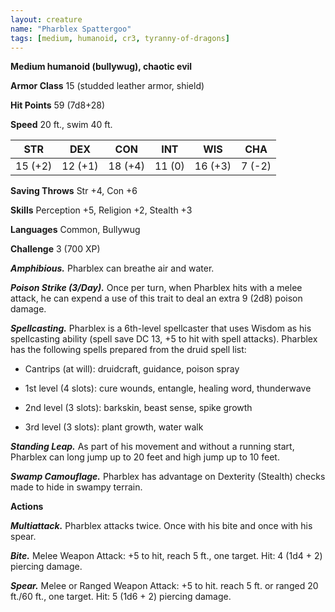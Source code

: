 ```yaml
---
layout: creature
name: "Pharblex Spattergoo"
tags: [medium, humanoid, cr3, tyranny-of-dragons]
---
```


**Medium humanoid (bullywug), chaotic evil**

**Armor Class** 15 (studded leather armor, shield)

**Hit Points** 59 (7d8+28)

**Speed** 20 ft., swim 40 ft.

|   STR   |   DEX   |   CON   |   INT   |   WIS   |   CHA   |
|:-----:|:-----:|:-----:|:-----:|:-----:|:-----:|
| 15 (+2) | 12 (+1) | 18 (+4) | 11 (0) | 16 (+3) | 7 (-2) |

**Saving Throws** Str +4, Con +6

**Skills** Perception +5, Religion +2, Stealth +3

**Languages** Common, Bullywug

**Challenge** 3 (700 XP)

***Amphibious.*** Pharblex can breathe air and water.

***Poison Strike (3/Day).*** Once per turn, when Pharblex hits with a melee attack, he can expend a use of this trait to deal an extra 9 (2d8) poison damage.

***Spellcasting.*** Pharblex is a 6th-level spellcaster that uses Wisdom as his spellcasting ability (spell save DC 13, +5 to hit with spell attacks). Pharblex has the following spells prepared from the druid spell list:

* Cantrips (at will): druidcraft, guidance, poison spray

* 1st level (4 slots): cure wounds, entangle, healing word, thunderwave

* 2nd level (3 slots): barkskin, beast sense, spike growth

* 3rd level (3 slots): plant growth, water walk

***Standing Leap.*** As part of his movement and without a running start, Pharblex can long jump up to 20 feet and high jump up to 10 feet.

***Swamp Camouflage.*** Pharblex has advantage on Dexterity (Stealth) checks made to hide in swampy terrain.

**Actions**

***Multiattack.*** Pharblex attacks twice. Once with his bite and once with his spear.

***Bite.*** Melee Weapon Attack: +5 to hit, reach 5 ft., one target. Hit: 4 (1d4 + 2) piercing damage.

***Spear.*** Melee or Ranged Weapon Attack: +5 to hit. reach 5 ft. or ranged 20 ft./60 ft., one target. Hit: 5 (1d6 + 2) piercing damage.

